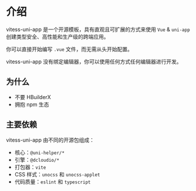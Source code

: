 # 介绍

vitess-uni-app 是一个开源模板，具有直观且可扩展的方式来使用 `Vue` & `uni-app` 创建类型安全、高性能和生产级的跨端应用。

你可以直接开始编写 `.vue` 文件，而无需从头开始配置。

vitess-uni-app 没有绑定编辑器，你可以使用任何方式任何编辑器进行开发。

## 为什么

- 不要 HBuilderX
- 拥抱 npm 生态

## 主要依赖

vitess-uni-app 由不同的开源包组成：

- 核心：`@uni-helper/*`
- 引擎：`@dcloudio/*`
- 打包器：`vite`
- CSS 样式：`unocss` 和 `unocss-applet`
- 代码质量：`eslint` 和 `typescript`
